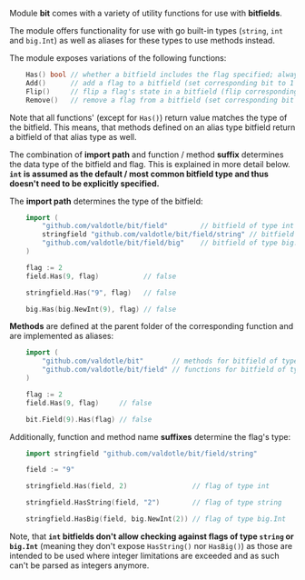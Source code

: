 Module **bit** comes with a variety of utility functions for use with **bitfields**.

The module offers functionality for use with go built-in types (`string`, `int` and `big.Int`) as well as aliases for these types to use methods instead.

The module exposes variations of the following functions:

```go
    Has() bool // whether a bitfield includes the flag specified; always only returns a boolean
    Add()      // add a flag to a bitfield (set corresponding bit to 1 / true)
    Flip()     // flip a flag's state in a bitfield (flip corresponding bit)
    Remove()   // remove a flag from a bitfield (set corresponding bit to 0 / false)
```

Note that all functions' (except for `Has()`) return value matches the type of the bitfield. This means, that methods defined on an alias type bitfield return a bitfield of that alias type as well.

The combination of **import path** and function / method **suffix** determines the data type of the bitfield and flag. This is explained in more detail below. **`int` is assumed as the default / most common bitfield type and thus doesn't need to be explicitly specified.**

The **import path** determines the type of the bitfield:

```go
    import (
        "github.com/valdotle/bit/field"        // bitfield of type int - Note how it's not "bit/field/int"
        stringfield "github.com/valdotle/bit/field/string" // bitfield of type string
        "github.com/valdotle/bit/field/big"    // bitfield of type big.Int
    )

    flag := 2
    field.Has(9, flag)           // false

    stringfield.Has("9", flag)   // false

    big.Has(big.NewInt(9), flag) // false
```

**Methods** are defined at the parent folder of the corresponding function and are implemented as aliases:

```go
    import (
        "github.com/valdotle/bit"       // methods for bitfield of type alias int
        "github.com/valdotle/bit/field" // functions for bitfield of type int
    )

    flag := 2
    field.Has(9, flag)     // false

    bit.Field(9).Has(flag) // false
```

Additionally, function and method name **suffixes** determine the flag's type:

```go
    import stringfield "github.com/valdotle/bit/field/string"

    field := "9"

    stringfield.Has(field, 2)                // flag of type int

    stringfield.HasString(field, "2")        // flag of type string

    stringfield.HasBig(field, big.NewInt(2)) // flag of type big.Int
```

Note, that **`int` bitfields don't allow checking against flags of type `string` or `big.Int`** (meaning they don't expose `HasString()` nor `HasBig()`) as those are intended to be used where integer limitations are exceeded and as such can't be parsed as integers anymore.

